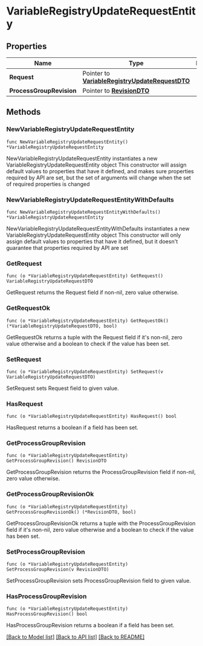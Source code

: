 # VariableRegistryUpdateRequestEntity

## Properties

Name | Type | Description | Notes
------------ | ------------- | ------------- | -------------
**Request** | Pointer to [**VariableRegistryUpdateRequestDTO**](VariableRegistryUpdateRequestDTO.md) |  | [optional] 
**ProcessGroupRevision** | Pointer to [**RevisionDTO**](RevisionDTO.md) |  | [optional] 

## Methods

### NewVariableRegistryUpdateRequestEntity

`func NewVariableRegistryUpdateRequestEntity() *VariableRegistryUpdateRequestEntity`

NewVariableRegistryUpdateRequestEntity instantiates a new VariableRegistryUpdateRequestEntity object
This constructor will assign default values to properties that have it defined,
and makes sure properties required by API are set, but the set of arguments
will change when the set of required properties is changed

### NewVariableRegistryUpdateRequestEntityWithDefaults

`func NewVariableRegistryUpdateRequestEntityWithDefaults() *VariableRegistryUpdateRequestEntity`

NewVariableRegistryUpdateRequestEntityWithDefaults instantiates a new VariableRegistryUpdateRequestEntity object
This constructor will only assign default values to properties that have it defined,
but it doesn't guarantee that properties required by API are set

### GetRequest

`func (o *VariableRegistryUpdateRequestEntity) GetRequest() VariableRegistryUpdateRequestDTO`

GetRequest returns the Request field if non-nil, zero value otherwise.

### GetRequestOk

`func (o *VariableRegistryUpdateRequestEntity) GetRequestOk() (*VariableRegistryUpdateRequestDTO, bool)`

GetRequestOk returns a tuple with the Request field if it's non-nil, zero value otherwise
and a boolean to check if the value has been set.

### SetRequest

`func (o *VariableRegistryUpdateRequestEntity) SetRequest(v VariableRegistryUpdateRequestDTO)`

SetRequest sets Request field to given value.

### HasRequest

`func (o *VariableRegistryUpdateRequestEntity) HasRequest() bool`

HasRequest returns a boolean if a field has been set.

### GetProcessGroupRevision

`func (o *VariableRegistryUpdateRequestEntity) GetProcessGroupRevision() RevisionDTO`

GetProcessGroupRevision returns the ProcessGroupRevision field if non-nil, zero value otherwise.

### GetProcessGroupRevisionOk

`func (o *VariableRegistryUpdateRequestEntity) GetProcessGroupRevisionOk() (*RevisionDTO, bool)`

GetProcessGroupRevisionOk returns a tuple with the ProcessGroupRevision field if it's non-nil, zero value otherwise
and a boolean to check if the value has been set.

### SetProcessGroupRevision

`func (o *VariableRegistryUpdateRequestEntity) SetProcessGroupRevision(v RevisionDTO)`

SetProcessGroupRevision sets ProcessGroupRevision field to given value.

### HasProcessGroupRevision

`func (o *VariableRegistryUpdateRequestEntity) HasProcessGroupRevision() bool`

HasProcessGroupRevision returns a boolean if a field has been set.


[[Back to Model list]](../README.md#documentation-for-models) [[Back to API list]](../README.md#documentation-for-api-endpoints) [[Back to README]](../README.md)


